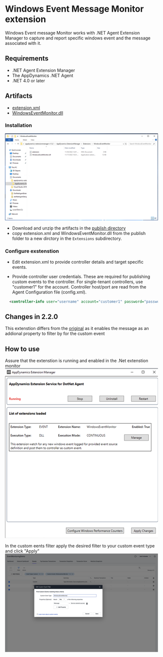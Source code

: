 
# Windows Event Message Monitor extension

Windows Event message Monitor works with .NET Agent Extension Manager to capture and report specific windows event and the message associated with it.


## Requirements

- .NET Agent Extension Manager 
- The AppDynamics .NET Agent 
- .NET 4.0 or later


## Artifacts

- [extension.xml](/publish/2.2.0/extension.xml) 
- [WindowsEventMonitor.dll ](/publish/2.2.0/WindowsEventMonitor.dll)


### Installation

![alt text](/readme_images/FolderStructure.png)

- Download and unzip the artifacts in the [publish directory](/publish/)
- copy extension.xml and WindowsEventMonitor.dll from the publish folder to a new dirctory in the `Extensions` subdirectory.


### Configure exstenstion
- Edit extension.xml to provide controller details and target specific events.

- Provide controller user credentials. These are required for publishing custom events to the controller. For single-tenant controllers, use "customer1" for the account. Controller host/port are read from the Agent Configuration file (config.xml).

```xml
  <controller-info user="username" account="customer1" password="password" />
```



## Changes in 2.2.0

This extenstion differs from the [original](https://github.com/Appdynamics/WindowsEventMonitorExtension) as it enables the message as an addional property to filter by for the custom event 


## How to use 

Assure that the extenstion is running and enabled in the .Net extenstion monitor
![alt text](/readme_images/Extenstion.png)

In the custom eents filter apply the desired filter to your custom event type and click "Apply"
![alt text](/readme_images/usage.png)

